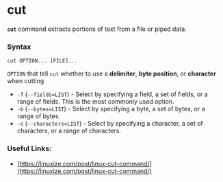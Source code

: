 # cut

**`cut`** command extracts portions of text from a file or piped data.

### Syntax

```text
cut OPTION... [FILE]...
```

 `OPTION` that tell `cut` whether to use a **delimiter**, **byte position**, or **character** when cutting

* `-f` \(`--fields=LIST`\) - Select by specifying a field, a set of fields, or a range of fields. This is the most commonly used option.
* `-b` \(`--bytes=LIST`\) - Select by specifying a byte, a set of bytes, or a range of bytes.
* `-c` \(`--characters=LIST`\) - Select by specifying a character, a set of characters, or a range of characters.

### Useful Links:

* [https://linuxize.com/post/linux-cut-command/](https://linuxize.com/post/linux-cut-command/)

